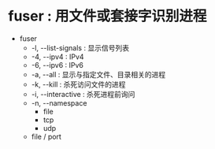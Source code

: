 # fuser : 用文件或套接字识别进程
- fuser
    - -l, --list-signals : 显示信号列表
    - -4, --ipv4 : IPv4
    - -6, --ipv6 : IPv6
    - -a, --all : 显示与指定文件、目录相关的进程
    - -k, --kill : 杀死访问文件的进程
    - -i, --interactive : 杀死进程前询问
    - -n, --namespace
        - file
        - tcp
        - udp
    - file / port